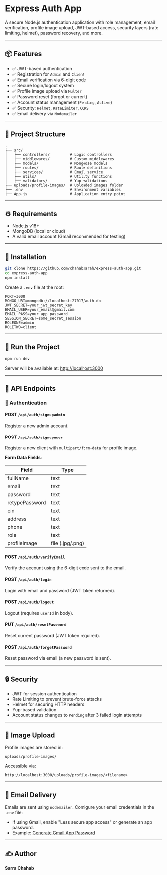 
# Express Auth App

A secure Node.js authentication application with role management, email verification, profile image upload, JWT-based access, security layers (rate limiting, helmet), password recovery, and more.

---

## 📦 Features

* ✅ JWT-based authentication
* ✅ Registration for `Admin` and `Client`
* ✅ Email verification via 6-digit code
* ✅ Secure login/logout system
* ✅ Profile image upload via `Multer`
* ✅ Password reset (forgot or current)
* ✅ Account status management (`Pending`, `Active`)
* ✅ Security: `Helmet`, `RateLimiter`, `CORS`
* ✅ Email delivery via `Nodemailer`

---

## 📁 Project Structure

```
.
├── src/
│   ├── controllers/         # Logic controllers
│   ├── middlewares/         # Custom middlewares
│   ├── models/              # Mongoose models
│   ├── routes/              # Route definitions
│   ├── services/            # Email service
│   ├── utils/               # Utility functions
│   ├── validators/          # Yup validations
├── uploads/profile-images/  # Uploaded images folder
├── .env                     # Environment variables
├── App.js                   # Application entry point
```

---

## ⚙️ Requirements

* Node.js v18+
* MongoDB (local or cloud)
* A valid email account (Gmail recommended for testing)

---

## 🚀 Installation

```bash
git clone https://github.com/chahabsarah/express-auth-app.git
cd express-auth-app
npm install
```

Create a `.env` file at the root:

```env
PORT=3000
MONGO_URI=mongodb://localhost:27017/auth-db
JWT_SECRET=your_jwt_secret_key
EMAIL_USER=your_email@gmail.com
EMAIL_PASS=your_app_password
SESSION_SECRET=some_secret_session
ROLEONE=admin
ROLETWO=client
```

---

## 🧪 Run the Project

```bash
npm run dev
```

Server will be available at: [http://localhost:3000](http://localhost:3000)

---

## 🧾 API Endpoints

### 🔐 Authentication

#### POST `/api/auth/signupadmin`

Register a new admin account.

#### POST `/api/auth/signupuser`

Register a new client with `multipart/form-data` for profile image.

**Form Data Fields**:

| Field          | Type             |
| -------------- | ---------------- |
| fullName       | text             |
| email          | text             |
| password       | text             |
| retypePassword | text             |
| cin            | text             |
| address        | text             |
| phone          | text             |
| role           | text             |
| profileImage   | file (.jpg/.png) |

#### POST `/api/auth/verifyEmail`

Verify the account using the 6-digit code sent to the email.

#### POST `/api/auth/login`

Login with email and password (JWT token returned).

#### POST `/api/auth/logout`

Logout (requires `userId` in body).

#### PUT `/api/auth/resetPassword`

Reset current password (JWT token required).

#### POST `/api/auth/forgetPassword`

Reset password via email (a new password is sent).

---

## 🔒 Security

* JWT for session authentication
* Rate Limiting to prevent brute-force attacks
* Helmet for securing HTTP headers
* Yup-based validation
* Account status changes to `Pending` after 3 failed login attempts

---

## 📂 Image Upload

Profile images are stored in:

```
uploads/profile-images/
```

Accessible via:

```
http://localhost:3000/uploads/profile-images/<filename>
```

---

## 📧 Email Delivery

Emails are sent using `nodemailer`. Configure your email credentials in the `.env` file:

* If using Gmail, enable "Less secure app access" or generate an app password.
* Example: [Generate Gmail App Password](https://myaccount.google.com/apppasswords)

---

## ✍️ Author

**Sarra Chahab**

